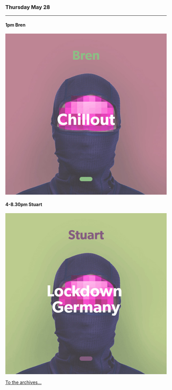 ### Thursday May 28
---

#### 1pm Bren
![cover art](assets/owner/images/20200528-1pm.jpeg)

#### 4-8.30pm Stuart
![cover art](assets/owner/images/20200528-4pm.jpeg)


[To the archives...](archive.html)